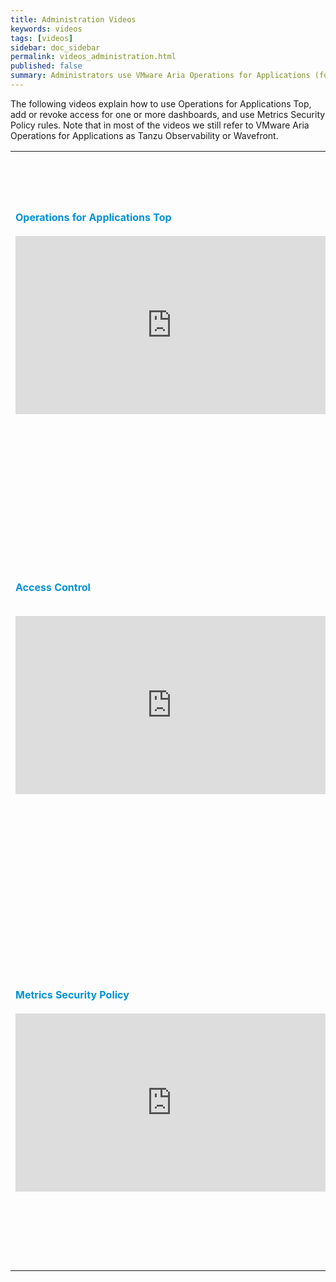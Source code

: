 ```yaml
---
title: Administration Videos
keywords: videos
tags: [videos]
sidebar: doc_sidebar
permalink: videos_administration.html
published: false
summary: Administrators use VMware Aria Operations for Applications (formerly known as Tanzu Observability by Wavefront) Top to understand data shapes, and permissions and access for authorization.
---
```

The following videos explain how to use Operations for Applications Top, add or revoke access for one or more dashboards, and use Metrics Security Policy rules. Note that in most of the videos we still refer to VMware Aria Operations for Applications as Tanzu Observability or Wavefront.

<table style="width: 100%;">
<tbody>
<tr>
<td width="30%"><strong><font color="#0091DA" size="3">Operations for Applications Top</font></strong><br><br/>
<iframe id="kmsembed-1_yif61rd5" width="500" height="285" src="https://vmwaretv.vmware.com/embed/secure/iframe/entryId/1_yif61rd5/uiConfId/49694343/pbc/252649793/st/0" class="kmsembed" allowfullscreen webkitallowfullscreen mozAllowFullScreen allow="autoplay *; fullscreen *; encrypted-media *" referrerPolicy="no-referrer-when-downgrade" frameborder="0" title="Using Wavefront Top"></iframe>
</td>
<td width="70%"><br><p>Operations for Applications Top is a keyboard-driven UI for examining Operations for Applications `spy` endpoints. You see how to drill down into your Wavefront instance and learn about the data that are being ingested. </p> </td>
</tr>
<tr>
<td><strong><font color="#0091DA" size="3">Access Control</font></strong><br><br>
<p><iframe id="kmsembed-1_lckq6foe" width="500" height="285" src="https://vmwaretv.vmware.com/embed/secure/iframe/entryId/1_lckq6foe/uiConfId/49694343/st/0" class="kmsembed" allowfullscreen webkitallowfullscreen mozAllowFullScreen allow="autoplay *; fullscreen *; encrypted-media *" referrerPolicy="no-referrer-when-downgrade" frameborder="0" title="Tanzu Observability: Object-Based Access Control"></iframe></p>
</td>
<td><br>
<p>Access control allows users with the Accounts permission to add or revoke access for one or more dashboards or alerts. You can add and revoke access for groups or individual users. The video explains how to use access control and also discusses the Everyone group and the Super Admin user. </p>
</td>
</tr>
<tr>
<td><strong><font color="#0091DA" size="3">Metrics Security Policy</font></strong><br>
<br>
<iframe id="kmsembed-1_3ea13tor" width="500" height="285" src="https://vmwaretv.vmware.com/embed/secure/iframe/entryId/1_3ea13tor/uiConfId/49694343/st/0" class="kmsembed" allowfullscreen webkitallowfullscreen mozAllowFullScreen allow="autoplay *; fullscreen *; encrypted-media *" frameborder="0" referrerPolicy="no-referrer-when-downgrade"></iframe></td>
<td><br><p>All users can customize their dashboards. Learn how to find a section, filter using variables or filters, set the time for the dashboard, and share the dashboard with others.</p><p>You can also watch the video <a href="https://vmwaretv.vmware.com/media/t/1_3ea13tor" target="_blank">here <img src="/images/video_camera.png" alt="video camera icon"/></a>.</p> </td>
</tr>
</tbody>
</table>
